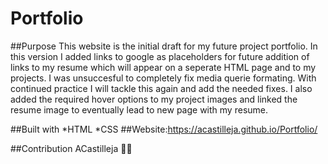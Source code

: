 # Portfolio
##Purpose
This website is the initial draft for my future project portfolio.
In this version I added links to google as placeholders for future addition of links to my resume which will appear on a seperate HTML page and to my projects.
I was unsuccesful to completely fix media querie formating.  With continued practice I will tackle this again and add the needed fixes.
I also added the required hover options to my project images and linked the resume image to eventually lead to new page with my resume.

##Built with 
    *HTML
    *CSS
##Website:https://acastilleja.github.io/Portfolio/

##Contribution
ACastilleja ✌🏼